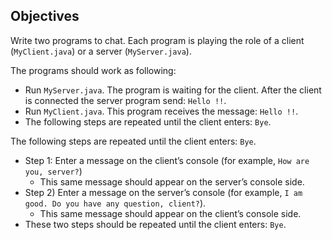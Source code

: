 ## Objectives

Write two programs to chat. Each program is playing the role of a client (`MyClient.java`) or a server (`MyServer.java`).

The programs should work as following:
- Run `MyServer.java`. The program is waiting for the client. After the client is connected the server program send: `Hello !!`.
- Run `MyClient.java`. This program receives the message: `Hello !!`.
- The following steps are repeated until the client enters: `Bye`.


The following steps are repeated until the client enters: `Bye`.
  - Step 1: Enter a message on the client’s console (for example, `How are you, server?`)
    - This same message should appear on the server’s console side.
  - Step 2) Enter a message on the server’s console (for example, `I am good. Do you have any question, client?`).
    - This same message should appear on the client’s console side.
- These two steps should be repeated until the client enters: `Bye`.
